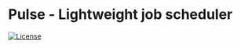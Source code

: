 # Pulse - Lightweight job scheduler

[![License](https://img.shields.io/badge/license-MIT-blue.svg)](LICENSE)
